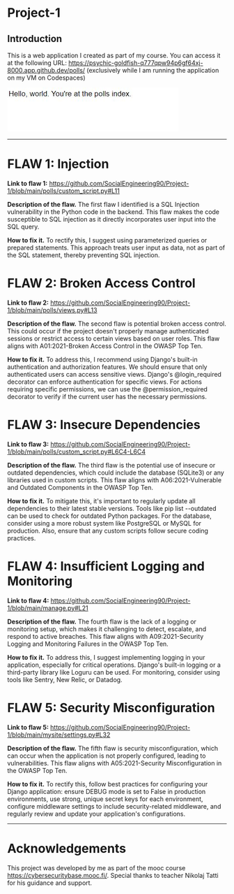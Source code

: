 # Project-1

## Introduction

This is a web application I created as part of my course. You can access it at the following URL: https://psychic-goldfish-q777qpw94p6gf64xj-8000.app.github.dev/polls/ (exclusively while I am running the application on my VM on Codespaces)


![2023-12-07 12_47_31-Window.jpg](https://github.com/SocialEngineering90/Project-1/blob/393e52d9099daf494b4e523e8f8b5eccf5760471/2023-12-07%2012_47_31-Window.jpg)


----

# FLAW 1: Injection

**Link to flaw 1:** https://github.com/SocialEngineering90/Project-1/blob/main/polls/custom_script.py#L11

**Description of the flaw.**
The first flaw I identified is a SQL Injection vulnerability in the Python code in the backend. This flaw makes the code susceptible to SQL injection as it directly incorporates user input into the SQL query.

**How to fix it.**
To rectify this, I suggest using parameterized queries or prepared statements. This approach treats user input as data, not as part of the SQL statement, thereby preventing SQL injection.


# FLAW 2: Broken Access Control

**Link to flaw 2:** https://github.com/SocialEngineering90/Project-1/blob/main/polls/views.py#L13

**Description of the flaw.**
The second flaw is potential broken access control. This could occur if the project doesn't properly manage authenticated sessions or restrict access to certain views based on user roles. This flaw aligns with A01:2021-Broken Access Control in the OWASP Top Ten.

**How to fix it.** 
To address this, I recommend using Django's built-in authentication and authorization features. We should ensure that only authenticated users can access sensitive views. Django's @login_required decorator can enforce authentication for specific views. For actions requiring specific permissions, we can use the @permission_required decorator to verify if the current user has the necessary permissions.
 
# FLAW 3: Insecure Dependencies

**Link to flaw 3:** https://github.com/SocialEngineering90/Project-1/blob/main/polls/custom_script.py#L6C4-L6C4


**Description of the flaw.**
The third flaw is the potential use of insecure or outdated dependencies, which could include the database (SQLite3) or any libraries used in custom scripts. This flaw aligns with A06:2021-Vulnerable and Outdated Components in the OWASP Top Ten.


**How to fix it.** 
To mitigate this, it's important to regularly update all dependencies to their latest stable versions. Tools like pip list --outdated can be used to check for outdated Python packages. For the database, consider using a more robust system like PostgreSQL or MySQL for production. Also, ensure that any custom scripts follow secure coding practices.


# FLAW 4: Insufficient Logging and Monitoring

**Link to flaw 4:** https://github.com/SocialEngineering90/Project-1/blob/main/manage.py#L21

**Description of the flaw.**
The fourth flaw is the lack of a logging or monitoring setup, which makes it challenging to detect, escalate, and respond to active breaches. This flaw aligns with A09:2021-Security Logging and Monitoring Failures in the OWASP Top Ten.

**How to fix it.** 
To address this, I suggest implementing logging in your application, especially for critical operations. Django's built-in logging or a third-party library like Loguru can be used. For monitoring, consider using tools like Sentry, New Relic, or Datadog.


# FLAW 5: Security Misconfiguration

**Link to flaw 5:** https://github.com/SocialEngineering90/Project-1/blob/main/mysite/settings.py#L32

**Description of the flaw.**
The fifth flaw is security misconfiguration, which can occur when the application is not properly configured, leading to vulnerabilities. This flaw aligns with A05:2021-Security Misconfiguration in the OWASP Top Ten.

**How to fix it.** 
To rectify this, follow best practices for configuring your Django application: ensure DEBUG mode is set to False in production environments, use strong, unique secret keys for each environment, configure middleware settings to include security-related middleware, and regularly review and update your application's configurations.


----
# Acknowledgements
This project was developed by me as part of the mooc course https://cybersecuritybase.mooc.fi/. Special thanks to teacher Nikolaj Tatti for his guidance and support.
